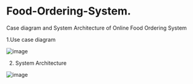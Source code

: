 # Food-Ordering-System.
Case diagram and System Architecture of  Online Food  Ordering System

1.Use case diagram

![image](https://github.com/ManavTailor/Food-Ordering-System./assets/76099612/5a298524-576e-4193-a6f8-20c0cd2fd0c3)

2. System Architecture

![image](https://github.com/ManavTailor/Food-Ordering-System./assets/76099612/2d32da58-f27a-4b30-8469-6799f3ae99bc)

